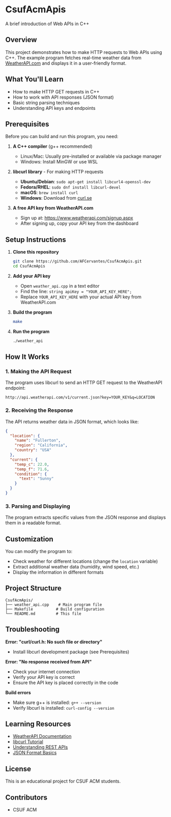 # CsufAcmApis
A brief introduction of Web APIs in C++

## Overview
This project demonstrates how to make HTTP requests to Web APIs using C++. The example program fetches real-time weather data from [WeatherAPI.com](https://www.weatherapi.com/) and displays it in a user-friendly format.

## What You'll Learn
- How to make HTTP GET requests in C++
- How to work with API responses (JSON format)
- Basic string parsing techniques
- Understanding API keys and endpoints

## Prerequisites
Before you can build and run this program, you need:

1. **A C++ compiler** (g++ recommended)
   - Linux/Mac: Usually pre-installed or available via package manager
   - Windows: Install MinGW or use WSL

2. **libcurl library** - For making HTTP requests
   - **Ubuntu/Debian**: `sudo apt-get install libcurl4-openssl-dev`
   - **Fedora/RHEL**: `sudo dnf install libcurl-devel`
   - **macOS**: `brew install curl`
   - **Windows**: Download from [curl.se](https://curl.se/download.html)

3. **A free API key from WeatherAPI.com**
   - Sign up at: https://www.weatherapi.com/signup.aspx
   - After signing up, copy your API key from the dashboard

## Setup Instructions

1. **Clone this repository**
   ```bash
   git clone https://github.com/AFCervantes/CsufAcmApis.git
   cd CsufAcmApis
   ```

2. **Add your API key**
   - Open `weather_api.cpp` in a text editor
   - Find the line: `string apiKey = "YOUR_API_KEY_HERE";`
   - Replace `YOUR_API_KEY_HERE` with your actual API key from WeatherAPI.com

3. **Build the program**
   ```bash
   make
   ```

4. **Run the program**
   ```bash
   ./weather_api
   ```

## How It Works

### 1. Making the API Request
The program uses libcurl to send an HTTP GET request to the WeatherAPI endpoint:
```
http://api.weatherapi.com/v1/current.json?key=YOUR_KEY&q=LOCATION
```

### 2. Receiving the Response
The API returns weather data in JSON format, which looks like:
```json
{
  "location": {
    "name": "Fullerton",
    "region": "California",
    "country": "USA"
  },
  "current": {
    "temp_c": 22.0,
    "temp_f": 71.6,
    "condition": {
      "text": "Sunny"
    }
  }
}
```

### 3. Parsing and Displaying
The program extracts specific values from the JSON response and displays them in a readable format.

## Customization

You can modify the program to:
- Check weather for different locations (change the `location` variable)
- Extract additional weather data (humidity, wind speed, etc.)
- Display the information in different formats

## Project Structure
```
CsufAcmApis/
├── weather_api.cpp    # Main program file
├── Makefile          # Build configuration
└── README.md         # This file
```

## Troubleshooting

**Error: "curl/curl.h: No such file or directory"**
- Install libcurl development package (see Prerequisites)

**Error: "No response received from API"**
- Check your internet connection
- Verify your API key is correct
- Ensure the API key is placed correctly in the code

**Build errors**
- Make sure g++ is installed: `g++ --version`
- Verify libcurl is installed: `curl-config --version`

## Learning Resources

- [WeatherAPI Documentation](https://www.weatherapi.com/docs/)
- [libcurl Tutorial](https://curl.se/libcurl/c/libcurl-tutorial.html)
- [Understanding REST APIs](https://restfulapi.net/)
- [JSON Format Basics](https://www.json.org/)

## License
This is an educational project for CSUF ACM students.

## Contributors
- CSUF ACM
